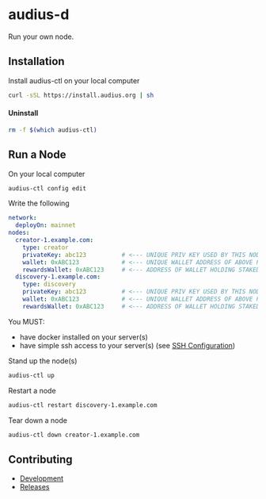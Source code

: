 # audius-d

Run your own node.

## Installation

Install audius-ctl on your local computer

```bash
curl -sSL https://install.audius.org | sh
```

#### Uninstall

```bash
rm -f $(which audius-ctl)
```

## Run a Node

On your local computer

```bash
audius-ctl config edit
```

Write the following

```yaml
network:
  deployOn: mainnet
nodes:
  creator-1.example.com:
    type: creator
    privateKey: abc123          # <--- UNIQUE PRIV KEY USED BY THIS NODE TO SIGN RESPONSES
    wallet: 0xABC123            # <--- UNIQUE WALLET ADDRESS OF ABOVE PRIV KEY
    rewardsWallet: 0xABC123     # <--- ADDRESS OF WALLET HOLDING STAKED TOKENS
  discovery-1.example.com:
    type: discovery
    privateKey: abc123          # <--- UNIQUE PRIV KEY USED BY THIS NODE TO SIGN RESPONSES
    wallet: 0xABC123            # <--- UNIQUE WALLET ADDRESS OF ABOVE PRIV KEY
    rewardsWallet: 0xABC123     # <--- ADDRESS OF WALLET HOLDING STAKED TOKENS
```

You MUST:
* have docker installed on your server(s)
* have simple ssh access to your server(s) (see [SSH Configuration](./docs/ssh.md))

Stand up the node(s)

```bash
audius-ctl up
```

Restart a node

```bash
audius-ctl restart discovery-1.example.com
```

Tear down a node

```bash
audius-ctl down creator-1.example.com
```

## Contributing

- [Development](./docs/development.md)
- [Releases](./docs/releases.md)
